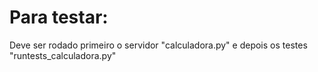 #  Para testar:

Deve ser rodado primeiro o servidor "calculadora.py" e depois os testes "runtests_calculadora.py"
